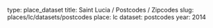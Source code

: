 type: place_dataset
title: Saint Lucia / Postcodes / Zipcodes
slug: places/lc/datasets/postcodes
place: lc
dataset: postcodes
year: 2014
